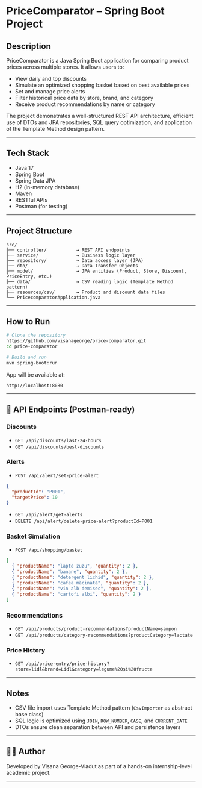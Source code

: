 # PriceComparator – Spring Boot Project

## Description
PriceComparator is a Java Spring Boot application for comparing product prices across multiple stores. It allows users to:
- View daily and top discounts
- Simulate an optimized shopping basket based on best available prices
- Set and manage price alerts
- Filter historical price data by store, brand, and category
- Receive product recommendations by name or category

The project demonstrates a well-structured REST API architecture, efficient use of DTOs and JPA repositories, SQL query optimization, and application of the Template Method design pattern.

---

## Tech Stack
- Java 17
- Spring Boot
- Spring Data JPA
- H2 (in-memory database)
- Maven
- RESTful APIs
- Postman (for testing)

---

## Project Structure
```text
src/
├── controller/           → REST API endpoints
├── service/              → Business logic layer
├── repository/           → Data access layer (JPA)
├── dto/                  → Data Transfer Objects
├── model/                → JPA entities (Product, Store, Discount, PriceEntry, etc.)
├── data/                 → CSV reading logic (Template Method pattern)
├── resources/csv/        → Product and discount data files
└── PricecomparatorApplication.java
```

---

## How to Run
```bash
# Clone the repository
https://github.com/visanageorge/price-comparator.git
cd price-comparator

# Build and run
mvn spring-boot:run
```
App will be available at:
```
http://localhost:8080
```

---

## 🔗 API Endpoints (Postman-ready)

### Discounts
- `GET /api/discounts/last-24-hours`
- `GET /api/discounts/best-discounts`

### Alerts
- `POST /api/alert/set-price-alert`
```json
{
  "productId": "P001",
  "targetPrice": 10
}
```
- `GET /api/alert/get-alerts`
- `DELETE /api/alert/delete-price-alert?productId=P001`

### Basket Simulation
- `POST /api/shopping/basket`
```json
[
  { "productName": "lapte zuzu", "quantity": 2 },
  { "productName": "banane", "quantity": 2 },
  { "productName": "detergent lichid", "quantity": 2 },
  { "productName": "cafea măcinată", "quantity": 2 },
  { "productName": "vin alb demisec", "quantity": 2 },
  { "productName": "cartofi albi", "quantity": 2 }
]
```

### Recommendations
- `GET /api/products/product-recommendations?productName=șampon`
- `GET /api/products/category-recommendations?productCategory=lactate`

### Price History
- `GET /api/price-entry/price-history?store=lidl&brand=Lidl&category=legume%20și%20fructe`

---

## Notes
- CSV file import uses Template Method pattern (`CsvImporter` as abstract base class)
- SQL logic is optimized using `JOIN`, `ROW_NUMBER`, `CASE`, and `CURRENT_DATE`
- DTOs ensure clean separation between API and persistence layers

---

## 🧑‍💻 Author
Developed by Visana George-Vladut as part of a hands-on internship-level academic project.

---


